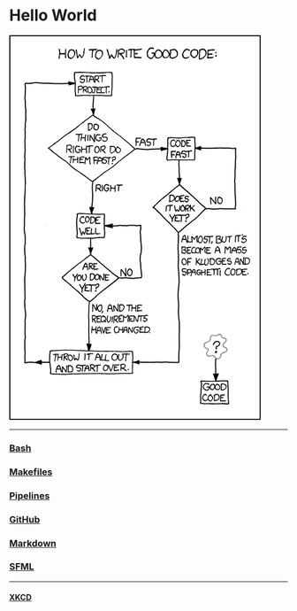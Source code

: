 # Hello World

![XKCD Good Code](assets/good_code-xkcd.png)
_______________

### [Bash](Bash/bash.md)
### [Makefiles](DevOps/Make/makefile.md)
### [Pipelines](DevOps/CD_CI/pipeline.md)
### [GitHub](Git_GitHub/github.md)
### [Markdown](Git_GitHub/markdown.md)

### [SFML](SFML/sfml.md)
_______________

#### [XKCD](https://xkcd.com/)
